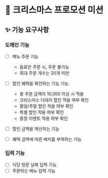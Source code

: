 # 🎄 크리스마스 프로모션 미션

## ✨ 기능 요구사항

### 도메인 기능
- [ ] 메뉴 주문 기능
  - 음료만 주문 시, 주문 불가능
  - 최대 주문 개수는 20개 미만

- [ ] 할인 혜택을 확인하는 기능 기능
  - 총 주문 금액이 10,000 이상 시 적용
  - 크리스마스 디데이 할인 적용 여부 확인
  - 평일/주말 할인 적용 여부 확인
  - 특별 할인 적용 여부 확인
  - 증정 이벤트 적용 여부 확인

- [ ] 할인 금액을 계산하는 기능

- [ ] 혜택 금액에 따른 배지를 부여하는 기능

### 입력 기능
- [ ] 식당 방문 날짜 입력 기능
- [ ] 주문하는 메뉴 입력 기능
